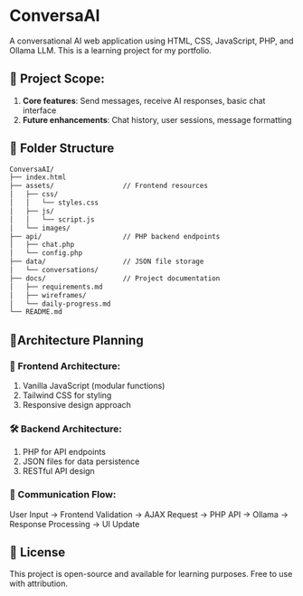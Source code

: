 # ConversaAI
A conversational AI web application using HTML, CSS, JavaScript, PHP, and Ollama LLM. This is a learning project for my portfolio.

## 🚀 Project Scope:
1. **Core features**: Send messages, receive AI responses, basic chat interface
2. **Future enhancements**: Chat history, user sessions, message formatting

## 📁 Folder Structure
```bash
ConversaAI/
├── index.html
├── assets/                 // Frontend resources
│   ├── css/
│   │   └── styles.css
│   ├── js/
│   │   └── script.js
│   └── images/
├── api/                    // PHP backend endpoints
│   ├── chat.php
│   └── config.php
├── data/                   // JSON file storage
│   └── conversations/
├── docs/                   // Project documentation
│   ├── requirements.md
│   ├── wireframes/
│   └── daily-progress.md
└── README.md
```

## 🧠Architecture Planning 
### 🎨 Frontend Architecture:
1. Vanilla JavaScript (modular functions)
2. Tailwind CSS for styling
3. Responsive design approach

### 🛠️ Backend Architecture:
1. PHP for API endpoints
2. JSON files for data persistence
3. RESTful API design

### 🔁 Communication Flow:
User Input → Frontend Validation → AJAX Request → PHP API → Ollama → Response Processing → UI Update

## 🔗 License
This project is open-source and available for learning purposes. Free to use with attribution.